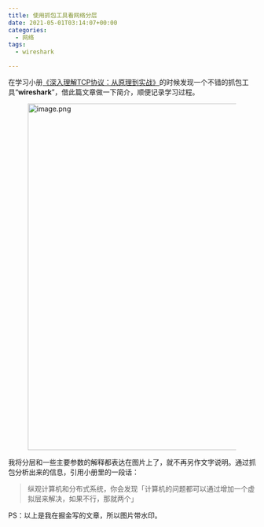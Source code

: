 ```yaml
---
title: 使用抓包工具看网络分层
date: 2021-05-01T03:14:07+00:00
categories:
  - 网络
tags:
  - wireshark

---
```

在学习小册<a rel="noreferrer noopener" href="https://juejin.cn/book/6844733788681928712" target="_blank">《深入理解TCP协议：从原理到实战》</a>的时候发现一个不错的抓包工具“**wireshark**”，借此篇文章做一下简介，顺便记录学习过程。<figure class="wp-block-image is-resized">

<img decoding="async" loading="lazy" src="https://p1-juejin.byteimg.com/tos-cn-i-k3u1fbpfcp/97e2c53950e14115af6e685b2bb481a7~tplv-k3u1fbpfcp-watermark.awebp" alt="image.png" width="836" height="705" /> </figure> 

我将分层和一些主要参数的解释都表达在图片上了，就不再另作文字说明。通过抓包分析出来的信息，引用小册里的一段话：

<blockquote class="wp-block-quote">
  <p>
    纵观计算机和分布式系统，你会发现「计算机的问题都可以通过增加一个虚拟层来解决，如果不行，那就两个」
  </p>
</blockquote>

PS：以上是我在掘金写的文章，所以图片带水印。